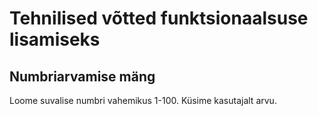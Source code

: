 # Tehnilised võtted funktsionaalsuse lisamiseks

## Numbriarvamise mäng

Loome suvalise numbri vahemikus 1-100.
Küsime kasutajalt arvu.

